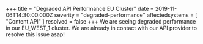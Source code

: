 +++
title = "Degraded API Performance EU Cluster"
date = 2019-11-06T14:30:00.000Z
severity = "degraded-performance"
affectedsystems = [
  "Content API"
]
resolved = false
+++
We are seeing degraded performance in our EU_WEST_1 cluster. We are already in contact with our API provider to resolve this issue asap!